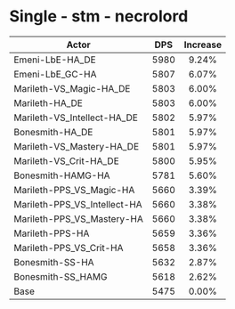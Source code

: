 # Single - stm - necrolord
| Actor | DPS | Increase |
|---|:---:|:---:|
|Emeni-LbE-HA_DE|5980|9.24%|
|Emeni-LbE_GC-HA|5807|6.07%|
|Marileth-VS_Magic-HA_DE|5803|6.00%|
|Marileth-HA_DE|5803|6.00%|
|Marileth-VS_Intellect-HA_DE|5802|5.97%|
|Bonesmith-HA_DE|5801|5.97%|
|Marileth-VS_Mastery-HA_DE|5801|5.97%|
|Marileth-VS_Crit-HA_DE|5800|5.95%|
|Bonesmith-HAMG-HA|5781|5.60%|
|Marileth-PPS_VS_Magic-HA|5660|3.39%|
|Marileth-PPS_VS_Intellect-HA|5660|3.38%|
|Marileth-PPS_VS_Mastery-HA|5660|3.38%|
|Marileth-PPS-HA|5659|3.36%|
|Marileth-PPS_VS_Crit-HA|5658|3.36%|
|Bonesmith-SS-HA|5632|2.87%|
|Bonesmith-SS_HAMG|5618|2.62%|
|Base|5475|0.00%|

